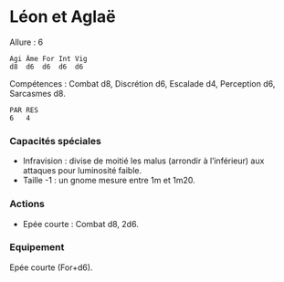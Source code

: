 # Léon et Aglaë

Allure : 6

	Agi	Âme	For	Int	Vig
	d8	d6	d6	d6	d6

Compétences : Combat d8, Discrétion d6, Escalade d4, Perception d6, Sarcasmes d8.

	PAR	RES
	6	4

### Capacités spéciales
- Infravision : divise de moitié les malus (arrondir à l’inférieur) aux attaques pour luminosité faible.
- Taille -1 : un gnome mesure entre 1m et 1m20.

### Actions
- Epée courte : Combat d8, 2d6.

### Equipement
Epée courte (For+d6).

